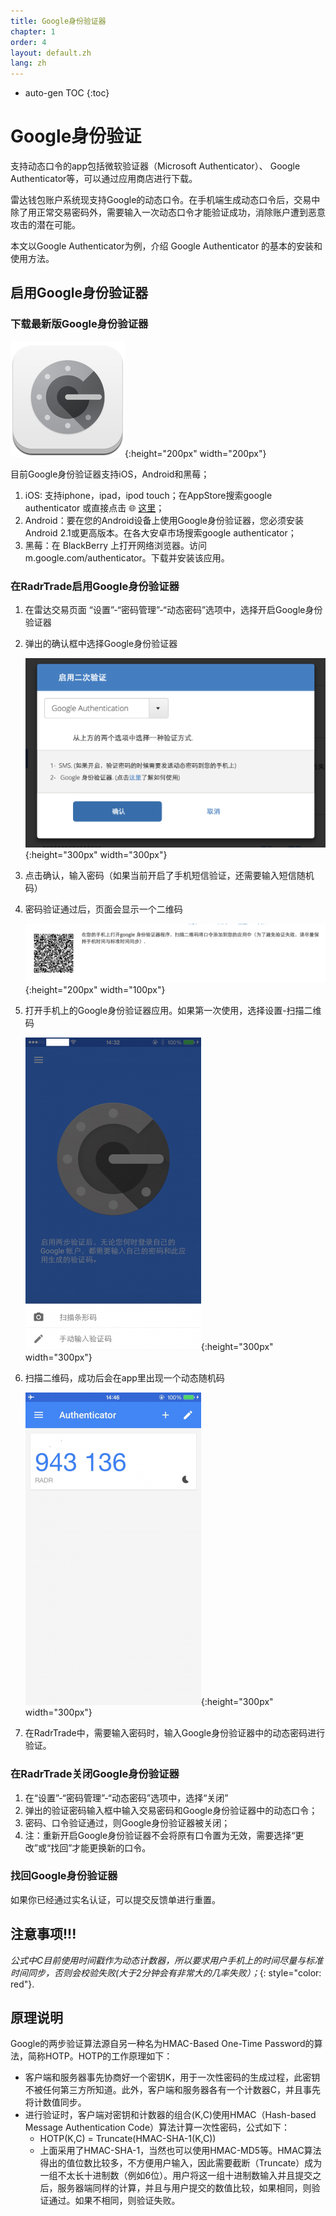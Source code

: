 ```yaml
---
title: Google身份验证器
chapter: 1
order: 4
layout: default.zh
lang: zh
---
```


* auto-gen TOC
{:toc}

# Google身份验证

支持动态口令的app包括微软验证器（Microsoft Authenticator）、 Google Authenticator等，可以通过应用商店进行下载。

雷达钱包账户系统现支持Google的动态口令。在手机端生成动态口令后，交易中除了用正常交易密码外，需要输入一次动态口令才能验证成功，消除账户遭到恶意攻击的潜在可能。

本文以Google Authenticator为例，介绍 Google Authenticator 的基本的安装和使用方法。

## 启用Google身份验证器

### 下载最新版Google身份验证器

![googleauthenticate](/assets/images/google_authenticate/googleauthenticate.jpg){:height="200px" width="200px"}

目前Google身份验证器支持iOS，Android和黑莓；
  1. iOS: 支持iphone，ipad，ipod touch；在AppStore搜索google authenticator 或直接点击 🌐 [这里](https://itunes.apple.com/cn/app/google-authenticator/id388497605)；
  2. Android：要在您的Android设备上使用Google身份验证器，您必须安装Android 2.1或更高版本。在各大安卓市场搜索google authenticator；
  3. 黑莓：在 BlackBerry 上打开网络浏览器。访问 m.google.com/authenticator。下载并安装该应用。

### 在RadrTrade启用Google身份验证器

  1. 在雷达交易页面 “设置”-“密码管理”-“动态密码”选项中，选择开启Google身份验证器
  2. 弹出的确认框中选择Google身份验证器
      
      ![confirm](/assets/images/google_authenticate/confirm.png){:height="300px" width="300px"}
  3. 点击确认，输入密码（如果当前开启了手机短信验证，还需要输入短信随机码）
  4. 密码验证通过后，页面会显示一个二维码
      
      ![barcode](/assets/images/google_authenticate/barcode.png){:height="200px" width="100px"}
  5. 打开手机上的Google身份验证器应用。如果第一次使用，选择设置-扫描二维码
      
      ![img_3346](/assets/images/google_authenticate/img_3346.png){:height="300px" width="300px"}
  6. 扫描二维码，成功后会在app里出现一个动态随机码
      
      ![img_3348](/assets/images/google_authenticate/img_3348.png){:height="300px" width="300px"}
  7. 在RadrTrade中，需要输入密码时，输入Google身份验证器中的动态密码进行验证。

### 在RadrTrade关闭Google身份验证器
  1. 在“设置”-“密码管理”-“动态密码”选项中，选择“关闭”
  2. 弹出的验证密码输入框中输入交易密码和Google身份验证器中的动态口令；
  3. 密码、口令验证通过，则Google身份验证器被关闭；
  4. 注：重新开启Google身份验证器不会将原有口令置为无效，需要选择“更改”或“找回”才能更换新的口令。

### 找回Google身份验证器
  如果你已经通过实名认证，可以提交反馈单进行重置。

## 注意事项!!!

*公式中C目前使用时间戳作为动态计数器，所以要求用户手机上的时间尽量与标准时间同步，否则会校验失败(大于2分钟会有非常大的几率失败）；*{: style="color: red"}.

## 原理说明

Google的两步验证算法源自另一种名为HMAC-Based One-Time Password的算法，简称HOTP。HOTP的工作原理如下：
  * 客户端和服务器事先协商好一个密钥K，用于一次性密码的生成过程，此密钥不被任何第三方所知道。此外，客户端和服务器各有一个计数器C，并且事先将计数值同步。
  * 进行验证时，客户端对密钥和计数器的组合(K,C)使用HMAC（Hash-based Message Authentication Code）算法计算一次性密码，公式如下：
    * HOTP(K,C) = Truncate(HMAC-SHA-1(K,C))
    * 上面采用了HMAC-SHA-1，当然也可以使用HMAC-MD5等。HMAC算法得出的值位数比较多，不方便用户输入，因此需要截断（Truncate）成为一组不太长十进制数（例如6位）。用户将这一组十进制数输入并且提交之后，服务器端同样的计算，并且与用户提交的数值比较，如果相同，则验证通过。如果不相同，则验证失败。
